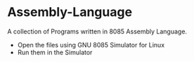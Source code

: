 # Assembly-Language
A collection of Programs written in 8085 Assembly Language.
<ul>
<li>Open the files using GNU 8085 Simulator for Linux</li>
<li>Run them in the Simulator</li>
</ul>
